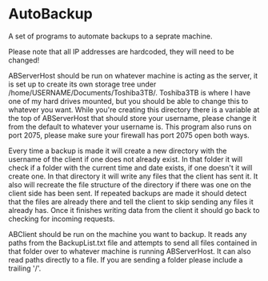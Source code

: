 # AutoBackup
A set of programs to automate backups to a seprate machine.

Please note that all IP addresses are hardcoded, they will need to be changed!

  ABServerHost should be run on whatever machine is acting as the server, it is set up to create its own storage tree under /home/USERNAME/Documents/Toshiba3TB/. Toshiba3TB is where I have one of my hard drives mounted, but you should be able to change this to whatever you want. While you're creating this directory there is a variable at the top of ABServerHost that should store your username, please change it from the default to whatever your username is. This program also runs on port 2075, please make sure your firewall has port 2075 open both ways. 

  Every time a backup is made it will create a new directory with the username of the client if one does not already exist. In that folder it will check if a folder with the current time and date exists, if one doesn't it will create one. In that directory it will write any files that the client has sent it. It also will recreate the file structure of the directory if there was one on the client side has been sent. If repeated backups are made it should detect that the files are already there and tell the client to skip sending any files it already has. Once it finishes writing data from the client it should go back to checking for incoming requests.
  
  ABClient should be run on the machine you want to backup. It reads any paths from the BackupList.txt file and attempts to send all files contained in that folder over to whatever machine is running ABServerHost. It can also read paths directly to a file. If you are sending a folder please include a trailing '/'.

